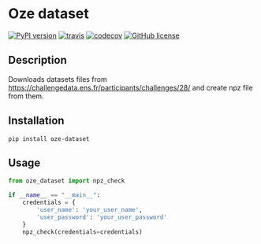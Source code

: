 # Oze dataset

[![PyPI version](https://badge.fury.io/py/oze-dataset.svg)](https://badge.fury.io/py/oze-dataset) [![travis](https://travis-ci.org/krypton-unite/oze_dataset.svg?branch=master)](https://travis-ci.org/github/krypton-unite/oze-dataset) [![codecov](https://codecov.io/gh/krypton-unite/oze_dataset/branch/master/graph/badge.svg)](https://codecov.io/gh/krypton-unite/oze-dataset) [![GitHub license](https://img.shields.io/github/license/krypton-unite/oze_dataset)](https://github.com/krypton-unite/oze_dataset)

## Description
Downloads datasets files from https://challengedata.ens.fr/participants/challenges/28/ and create npz file from them.

## Installation

```terminal
pip install oze-dataset
```

## Usage

```python
from oze_dataset import npz_check

if __name__ == "__main__":
    credentials = {
        'user_name': 'your_user_name',
        'user_password': 'your_user_password'
    }
    npz_check(credentials=credentials)
```